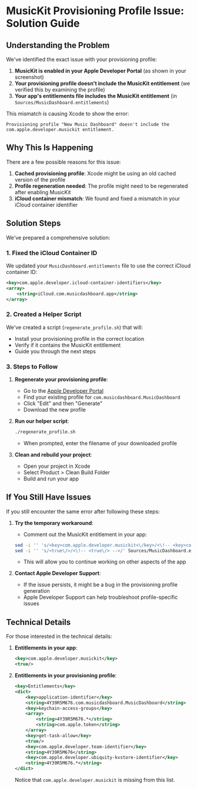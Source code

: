 # MusicKit Provisioning Profile Issue: Solution Guide

## Understanding the Problem

We've identified the exact issue with your provisioning profile:

1. **MusicKit is enabled in your Apple Developer Portal** (as shown in your screenshot)
2. **Your provisioning profile doesn't include the MusicKit entitlement** (we verified this by examining the profile)
3. **Your app's entitlements file includes the MusicKit entitlement** (in `Sources/MusicDashboard.entitlements`)

This mismatch is causing Xcode to show the error:
```
Provisioning profile "New Music Dashboard" doesn't include the com.apple.developer.musickit entitlement.
```

## Why This Is Happening

There are a few possible reasons for this issue:

1. **Cached provisioning profile**: Xcode might be using an old cached version of the profile
2. **Profile regeneration needed**: The profile might need to be regenerated after enabling MusicKit
3. **iCloud container mismatch**: We found and fixed a mismatch in your iCloud container identifier

## Solution Steps

We've prepared a comprehensive solution:

### 1. Fixed the iCloud Container ID

We updated your `MusicDashboard.entitlements` file to use the correct iCloud container ID:
```xml
<key>com.apple.developer.icloud-container-identifiers</key>
<array>
    <string>iCloud.com.musicdashboard.app</string>
</array>
```

### 2. Created a Helper Script

We've created a script (`regenerate_profile.sh`) that will:
- Install your provisioning profile in the correct location
- Verify if it contains the MusicKit entitlement
- Guide you through the next steps

### 3. Steps to Follow

1. **Regenerate your provisioning profile**:
   - Go to the [Apple Developer Portal](https://developer.apple.com/account/resources/profiles/list)
   - Find your existing profile for `com.musicdashboard.MusicDashboard`
   - Click "Edit" and then "Generate"
   - Download the new profile

2. **Run our helper script**:
   ```bash
   ./regenerate_profile.sh
   ```
   - When prompted, enter the filename of your downloaded profile

3. **Clean and rebuild your project**:
   - Open your project in Xcode
   - Select Product > Clean Build Folder
   - Build and run your app

## If You Still Have Issues

If you still encounter the same error after following these steps:

1. **Try the temporary workaround**:
   - Comment out the MusicKit entitlement in your app:
   ```bash
   sed -i '' 's/<key>com.apple.developer.musickit<\/key>/<\!-- <key>com.apple.developer.musickit<\/key> -->/' Sources/MusicDashboard.entitlements
   sed -i '' 's/<true\/>/<\!-- <true\/> -->/' Sources/MusicDashboard.entitlements
   ```
   - This will allow you to continue working on other aspects of the app

2. **Contact Apple Developer Support**:
   - If the issue persists, it might be a bug in the provisioning profile generation
   - Apple Developer Support can help troubleshoot profile-specific issues

## Technical Details

For those interested in the technical details:

1. **Entitlements in your app**:
   ```xml
   <key>com.apple.developer.musickit</key>
   <true/>
   ```

2. **Entitlements in your provisioning profile**:
   ```xml
   <key>Entitlements</key>
   <dict>
       <key>application-identifier</key>
       <string>4Y39R5M676.com.musicdashboard.MusicDashboard</string>
       <key>keychain-access-groups</key>
       <array>
           <string>4Y39R5M676.*</string>
           <string>com.apple.token</string>
       </array>
       <key>get-task-allow</key>
       <true/>
       <key>com.apple.developer.team-identifier</key>
       <string>4Y39R5M676</string>
       <key>com.apple.developer.ubiquity-kvstore-identifier</key>
       <string>4Y39R5M676.*</string>
   </dict>
   ```
   Notice that `com.apple.developer.musickit` is missing from this list.
